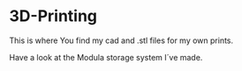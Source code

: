 # 3D-Printing
This is where You find my cad and .stl files for my own prints.

Have a look at the Modula storage system I´ve made.
